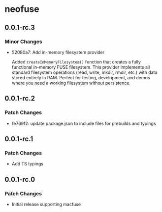 # neofuse

## 0.0.1-rc.3

### Minor Changes

- 52080a7: Add in-memory filesystem provider

  Added `createInMemoryFilesystem()` function that creates a fully functional in-memory FUSE filesystem. This provider implements all standard filesystem operations (read, write, mkdir, rmdir, etc.) with data stored entirely in RAM. Perfect for testing, development, and demos where you need a working filesystem without persistence.

## 0.0.1-rc.2

### Patch Changes

- fe769f2: update package.json to include files for prebuilds and typings

## 0.0.1-rc.1

### Patch Changes

- Add TS typings

## 0.0.1-rc.0

### Patch Changes

- Initial release supporting macfuse
